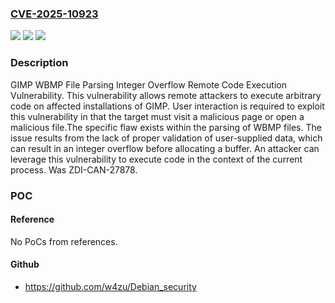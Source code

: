 ### [CVE-2025-10923](https://cve.mitre.org/cgi-bin/cvename.cgi?name=CVE-2025-10923)
![](https://img.shields.io/static/v1?label=Product&message=GIMP&color=blue)
![](https://img.shields.io/static/v1?label=Version&message=3.0.4%20&color=brightgreen)
![](https://img.shields.io/static/v1?label=Vulnerability&message=CWE-190%3A%20Integer%20Overflow%20or%20Wraparound&color=brightgreen)

### Description

GIMP WBMP File Parsing Integer Overflow Remote Code Execution Vulnerability. This vulnerability allows remote attackers to execute arbitrary code on affected installations of GIMP. User interaction is required to exploit this vulnerability in that the target must visit a malicious page or open a malicious file.The specific flaw exists within the parsing of WBMP files. The issue results from the lack of proper validation of user-supplied data, which can result in an integer overflow before allocating a buffer. An attacker can leverage this vulnerability to execute code in the context of the current process. Was ZDI-CAN-27878.

### POC

#### Reference
No PoCs from references.

#### Github
- https://github.com/w4zu/Debian_security

